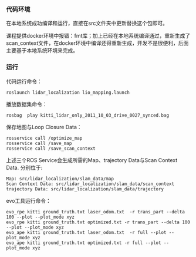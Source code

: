 ### 代码环境

在本地系统成功编译和运行，直接在src文件夹中更新替换这个包即可。

课程提供docker环境中报错：fmt库；加上已经在本地系统编译通过，重新生成了scan_context文件，在docker环境中编译还得重新生成，开发不是很便利，后面主要基于本地系统环境来完成。

### 运行

代码运行命令：

```
roslaunch lidar_localization lio_mapping.launch
```

播放数据集命令：

```
rosbag  play kitti_lidar_only_2011_10_03_drive_0027_synced.bag
```

保存地图与Loop Closure Data：

```
rosservice call /optimize_map
rosservice call /save_map 
rosservice call /save_scan_context 
```

上述三个ROS Service会生成所需的Map、trajectory Data与Scan Context Data. 分别位于:

```
Map: src/lidar_localization/slam_data/map
Scan Context Data: src/lidar_localization/slam_data/scan_context
trajectory Data: src/lidar_localization/slam_data/trajectory
```

evo工具运行命令：

```
evo_rpe kitti ground_truth.txt laser_odom.txt  -r trans_part --delta 100 --plot --plot_mode xyz
evo_rpe kitti ground_truth.txt optimized.txt -r trans_part --delta 100 --plot --plot_mode xyz
evo_ape kitti ground_truth.txt laser_odom.txt  -r full --plot --plot_mode xyz
evo_ape kitti ground_truth.txt optimized.txt -r full --plot --plot_mode xyz
```

